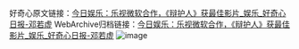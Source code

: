 好奇心原文链接：[今日娱乐：乐视微软合作，《辩护人》获最佳影片_娱乐_好奇心日报-邓若虚](https://www.qdaily.com/articles/4545.html)
WebArchive归档链接：[今日娱乐：乐视微软合作，《辩护人》获最佳影片_娱乐_好奇心日报-邓若虚](http://web.archive.org/web/20190623161419/https://www.qdaily.com/articles/4545.html)
![image](http://ww3.sinaimg.cn/large/007d5XDpgy1g3w4ghuybgj30u0237qrw)